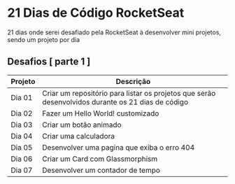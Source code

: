 # 21 Dias de Código RocketSeat 
21 dias onde serei desafiado pela RocketSeat à desenvolver mini projetos, sendo um projeto por dia


## Desafios [ parte 1 ]

| Projeto | Descrição |
| --- | --- |
| Dia 01  | Criar um repositório para listar os projetos que serão desenvolvidos durante os 21 dias de código |
| Dia 02  | Fazer um Hello World! customizado |
| Dia 03  | Criar um botão animado
| Dia 04  | Criar uma calculadora
| Dia 05  | Desenvolver uma pagina que exiba o erro 404
| Dia 06  | Criar um Card com Glassmorphism
| Dia 07  | Desenvolver um contador de tempo




